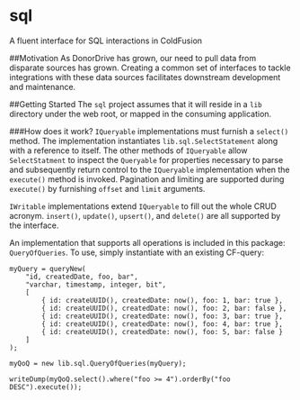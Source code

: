 # sql
A fluent interface for SQL interactions in ColdFusion

##Motivation
As DonorDrive has grown, our need to pull data from disparate sources has grown. Creating a common set of interfaces to tackle integrations with these data sources facilitates downstream development and maintenance.

##Getting Started
The `sql` project assumes that it will reside in a `lib` directory under the web root, or mapped in the consuming application.

###How does it work?
`IQueryable` implementations must furnish a `select()` method. The implementation instantiates `lib.sql.SelectStatement` along with a reference to itself. The other methods of `IQueryable` allow `SelectStatment` to inspect the `Queryable` for properties necessary to parse and subsequently return control to the `IQueryable` implementation when the `execute()` method is invoked. Pagination and limiting are supported during `execute()` by furnishing `offset` and `limit` arguments.

`IWritable` implementations extend `IQueryable` to fill out the whole CRUD acronym. `insert()`, `update()`, `upsert()`, and `delete()` are all supported by the interface.

An implementation that supports all operations is included in this package: `QueryOfQueries`. To use, simply instantiate with an existing CF-query:

```
myQuery = queryNew(
	"id, createdDate, foo, bar",
	"varchar, timestamp, integer, bit",
	[
		{ id: createUUID(), createdDate: now(), foo: 1, bar: true },
		{ id: createUUID(), createdDate: now(), foo: 2, bar: false },
		{ id: createUUID(), createdDate: now(), foo: 3, bar: true },
		{ id: createUUID(), createdDate: now(), foo: 4, bar: true },
		{ id: createUUID(), createdDate: now(), foo: 5, bar: false }
	]
);

myQoQ = new lib.sql.QueryOfQueries(myQuery);

writeDump(myQoQ.select().where("foo >= 4").orderBy("foo DESC").execute());
```